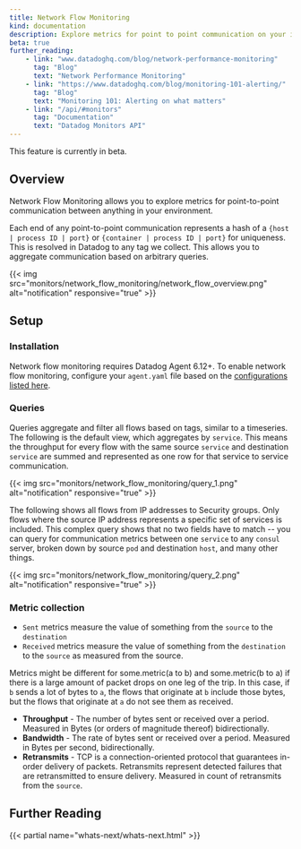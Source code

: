 ```yaml
---
title: Network Flow Monitoring
kind: documentation
description: Explore metrics for point to point communication on your infrastructure.
beta: true
further_reading:
    - link: "www.datadoghq.com/blog/network-performance-monitoring"
      tag: "Blog"
      text: "Network Performance Monitoring"
    - link: "https://www.datadoghq.com/blog/monitoring-101-alerting/"
      tag: "Blog"
      text: "Monitoring 101: Alerting on what matters"
    - link: "/api/#monitors"
      tag: "Documentation"
      text: "Datadog Monitors API"
---
```


<div class="alert alert-warning">
This feature is currently in beta.
</div>

## Overview

Network Flow Monitoring allows you to explore metrics for point-to-point communication between anything in your environment.

Each end of any point-to-point communication represents a hash of a `{host | process ID | port}` or `{container | process ID | port}` for uniqueness.  This is resolved in Datadog to any tag we collect.  This allows you to aggregate communication based on arbitrary queries.

{{< img src="monitors/network_flow_monitoring/network_flow_overview.png" alt="notification" responsive="true" >}}

## Setup
### Installation

Network flow monitoring requires Datadog Agent 6.12+. To enable network flow monitoring, configure your `agent.yaml` file based on the [configurations listed here][1].

### Queries

Queries aggregate and filter all flows based on tags, similar to a timeseries. The following is the default view, which aggregates by `service`. This means the throughput for every flow with the same source `service` and destination `service` are summed and represented as one row for that service to service communication.

{{< img src="monitors/network_flow_monitoring/query_1.png" alt="notification" responsive="true" >}}

The following shows all flows from IP addresses to Security groups. Only flows where the source IP address represents a specific set of services is included. This complex query shows that no two fields have to match -- you can query for communication metrics between one `service` to any `consul` server, broken down by source `pod` and destination `host`, and many other things.

{{< img src="monitors/network_flow_monitoring/query_2.png" alt="notification" responsive="true" >}}

### Metric collection

- `Sent` metrics measure the value of something from the `source` to the `destination`
- `Received` metrics measure the value of something from the `destination` to the `source` as measured from the source.

Metrics might be different for some.metric(a to b) and some.metric(b to a) if there is a large amount of packet drops on one leg of the trip. In this case, if `b` sends a lot of bytes to `a`, the flows that originate at `b` include those bytes, but the flows that originate at `a` do not see them as received.

- **Throughput** - The number of bytes sent or received over a period. Measured in Bytes (or orders of magnitude thereof) bidirectionally.
- **Bandwidth** - The rate of bytes sent or received over a period. Measured in Bytes per second, bidirectionally.
- **Retransmits** - TCP is a connection-oriented protocol that guarantees in-order delivery of packets. Retransmits represent detected failures that are retransmitted to ensure delivery. Measured in count of retransmits from the `source`.


## Further Reading

{{< partial name="whats-next/whats-next.html" >}}

[1]: https://gist.github.com/sunhay/ce7b072c9c9a0193b12f81f18eeaf2e7
